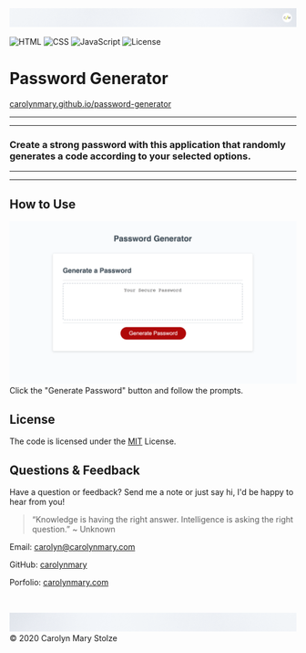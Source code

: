 ![header](./assets/images/cm_header.png)
<!-- Badges -->
![HTML](https://img.shields.io/badge/HTML-red) ![CSS](https://img.shields.io/badge/CSS-purple) ![JavaScript](https://img.shields.io/badge/JavaScript-yellow) ![License](https://img.shields.io/badge/License-MIT-green) </br>

# Password Generator 

[carolynmary.github.io/password-generator](https://carolynmary.github.io/password-generator)
 
- - -
- - -
### Create a strong password with this application that randomly generates a code according to your selected options.
- - -
- - -
  
## How to Use 

![demo](./Assets/images/passwordGeneratorScreenshot.png)
Click the "Generate Password" button and follow the prompts.

## License
    
The code is licensed under the [MIT](https://choosealicense.com/licenses/mit/) License.
  
## Questions & Feedback
  
Have a question or feedback? Send me a note or just say hi, I'd be happy to hear from you!
  
> “Knowledge is having the right answer. Intelligence is asking the right question.” ~ Unknown
  
Email: carolyn@carolynmary.com </br>
  
GitHub: [carolynmary](https://github.com/carolynmary) </br>
  
Porfolio: [carolynmary.com](https://carolynmary.com) 
  
</br>

![footer](./assets/images/cm_footer.png)
© 2020 Carolyn Mary Stolze